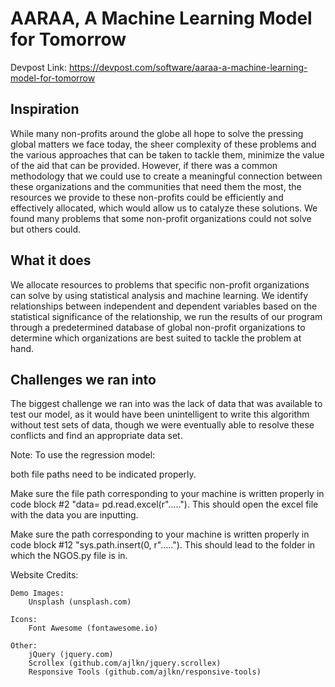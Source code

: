 # AARAA, A Machine Learning Model for Tomorrow

Devpost Link:
https://devpost.com/software/aaraa-a-machine-learning-model-for-tomorrow

## Inspiration
While many non-profits around the globe all hope to solve the pressing global matters we face today, the sheer complexity of these problems and the various approaches that can be taken to tackle them, minimize the value of the aid that can be provided. However, if there was a common methodology that we could use to create a meaningful connection between these organizations and the communities that need them the most, the resources we provide to these non-profits could be efficiently and effectively allocated, which would allow us to catalyze these solutions. We found many problems that some non-profit organizations could not solve but others could.

## What it does
We allocate resources to problems that specific non-profit organizations can solve by using statistical analysis and machine learning. We identify relationships between independent and dependent variables based on the statistical significance of the relationship, we run the results of our program through a predetermined database of global non-profit organizations to determine which organizations are best suited to tackle the problem at hand.

## Challenges we ran into
The biggest challenge we ran into was the lack of data that was available to test our model, as it would have been unintelligent to write this algorithm without test sets of data, though we were eventually able to resolve these conflicts and find an appropriate data set.

Note: To use the regression model:

both file paths need to be indicated properly.

Make sure the file path corresponding to your machine is written properly in code block #2 "data= pd.read.excel(r"....."). This should open the excel file with the data you are inputting.

Make sure the path corresponding to your machine is written properly in code block #12 "sys.path.insert(0, r"....."). This should lead to the folder in which the NGOS.py file is in.

Website Credits: 

	Demo Images:
		Unsplash (unsplash.com)

	Icons:
		Font Awesome (fontawesome.io)

	Other:
		jQuery (jquery.com)
		Scrollex (github.com/ajlkn/jquery.scrollex)
		Responsive Tools (github.com/ajlkn/responsive-tools)
